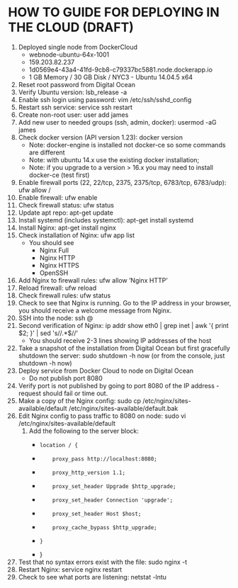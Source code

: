 # HOW TO GUIDE FOR DEPLOYING IN THE CLOUD (DRAFT)

1. Deployed single node from DockerCloud
    * webnode-ubuntu-64x-1001
    * 159.203.82.237
    * 1d0569e4-43a4-41fd-9cb8-c79337bc5881.node.dockerapp.io
    * 1 GB Memory / 30 GB Disk / NYC3 - Ubuntu 14.04.5 x64
2. Reset root password from Digital Ocean
3. Verify Ubuntu version: lsb_release -a
4. Enable ssh login using password: vim /etc/ssh/sshd_config
5. Restart ssh service: service ssh restart
6. Create non-root user: user add james
7. Add new user to needed groups (ssh, admin, docker): usermod -aG <group> james
8. Check docker version (API version 1.23): docker version
    * Note: docker-engine is installed not docker-ce so some commands are different
    * Note: with ubuntu 14.x use the existing docker installation; 
    * Note: if you upgrade to a version > 16.x you may need to install docker-ce (test first)
9. Enable firewall ports (22, 22/tcp, 2375, 2375/tcp, 6783/tcp, 6783/udp): ufw allow <port>/<protocol>
10. Enable firewall: ufw enable
11. Check firewall status: ufw status
12. Update apt repo: apt-get update
13. Install systemd (includes systemctl): apt-get install systemd
14. Install Nginx: apt-get install nginx
15. Check installation of Nginx: ufw app list
    * You should see
        * Nginx Full
        * Nginx HTTP
        * Nginx HTTPS
        * OpenSSH
16. Add Nginx to firewall rules: ufw allow ’Nginx HTTP’
17. Reload firewall: ufw reload
18. Check firewall rules: ufw status
19. Check to see that Nginx is running. Go to the IP address in your browser, you should receive a welcome message from Nginx.
20. SSH into the node: ssh <account>@<hostip>
21. Second verification of Nginx: ip addr show eth0 | grep inet | awk '{ print $2; }' | sed 's/\/.*$//'
    * You should receive 2-3 lines showing IP addresses of the host
22. Take a snapshot of the installation from Digital Ocean but first gracefully shutdown the server: sudo shutdown -h now (or from the console, just shutdown -h now)
23. Deploy service from Docker Cloud to node on Digital Ocean
    * Do not publish port 8080
24. Verify port is not published by going to port 8080 of the IP address - request should fail or time out.
25. Make a copy of the Nginx config: sudo cp /etc/nginx/sites-available/default /etc/nginx/sites-available/default.bak
26. Edit Nginx config to pass traffic to 8080 on node: sudo vi /etc/nginx/sites-available/default
    1. Add the following to the server block:
        -     location / {
        -         proxy_pass http://localhost:8080;
        -         proxy_http_version 1.1;
        -         proxy_set_header Upgrade $http_upgrade;
        -         proxy_set_header Connection 'upgrade';
        -         proxy_set_header Host $host;
        -         proxy_cache_bypass $http_upgrade;
        -     }
        - }
27. Test that no syntax errors exist with the file: sudo nginx -t
28. Restart Nginx: service nginx restart
29. Check to see what ports are listening: netstat -lntu

